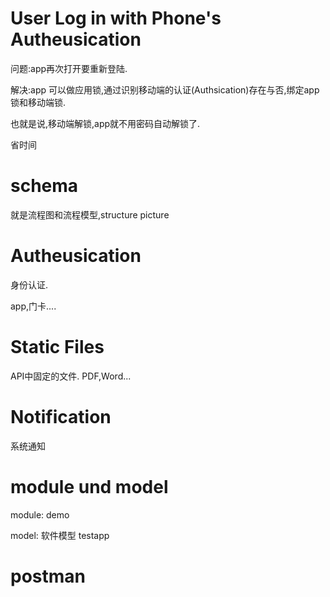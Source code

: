 # User Log in with Phone's Autheusication

问题:app再次打开要重新登陆.

解决:app 可以做应用锁,通过识别移动端的认证(Authsication)存在与否,绑定app锁和移动端锁.

也就是说,移动端解锁,app就不用密码自动解锁了.

省时间

# schema

就是流程图和流程模型,structure picture

# Autheusication

身份认证.

app,门卡....

# Static Files 

API中固定的文件. PDF,Word...

# Notification 

系统通知

# module und model 

module: demo

model: 软件模型 testapp

# postman 

